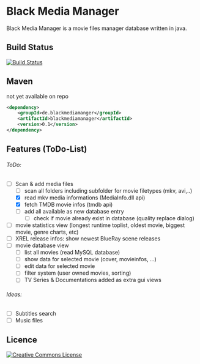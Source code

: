 # Black Media Manager

Black Media Manager is a movie files manager database written in java.

Build Status
-------------------------
[![Build Status](https://travis-ci.org/codemaster3000/MovieManager.svg?branch=master)](https://travis-ci.org/codemaster3000/MovieManager)

Maven
-----
not yet available on repo

```xml
<dependency>
    <groupId>de.blackmediamanger</groupId>
    <artifactId>blackmediamanager</artifactId>
    <version>0.1</version>
</dependency>
```

Features (ToDo-List)
-------------------

###### ToDo:
- [ ] Scan & add media files
    - [ ] scan all folders including subfolder for movie filetypes (mkv, avi,..)
    - [x] read mkv media informations (MediaInfo.dll api)
    - [x] fetch TMDB movie infos (tmdb api)
    - [ ] add all available as new database entry
    	- [ ] check if movie already exist in database (quality replace dialog)
- [ ] movie statistics view (longest runtime toplist, oldest movie, biggest movie, genre charts, etc)
- [ ] XREL release infos: show newest BlueRay scene releases
- [ ] movie database view
    - [ ] list all movies (read MySQL database)
    - [ ] show data for selected movie (cover, movieinfos, ...)
    - [ ] edit data for selected movie
    - [ ] filter system (user owned movies, sorting)
    - [ ] TV Series & Documentations added as extra gui views

###### Ideas:
- [ ] Subtitles search
- [ ] Music files

Licence
-------------------------
[![Creative Commons License](http://i.creativecommons.org/l/by-sa/3.0/88x31.png)](http://creativecommons.org/licenses/by-sa/3.0/deed.en_US)
